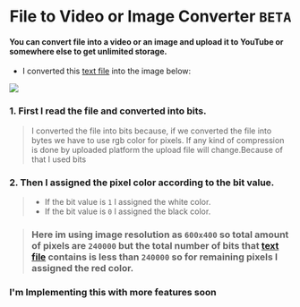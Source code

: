 # <h1 align="center">File to Video or Image Converter <code>BETA</code> </h1>

#### You can convert file into a video or an image and upload it to YouTube or somewhere else to get unlimited storage.

* I converted this [text file](https://github.com/heshanthenura/FileToVideo/blob/main/text.txt) into the image below:

<img src="https://user-images.githubusercontent.com/75155192/221347829-6fe3229d-8f56-4234-ac26-0beb0bcd8353.png">

### 1. First I read the file and converted into bits.
> I converted the file into bits because, if we converted the file into bytes we have to use rgb color for pixels. If any kind of compression is done by uploaded platform the upload file will change.Because of that I used bits

### 2. Then I assigned the pixel color according to the bit value.

> * If the bit value is ```1``` I assigned the white color.
> * If the bit value is ```0``` I assigned the black color.

> ###  Here im using image resolution as ```600x400``` so total amount of pixels are ```240000``` but the total number of bits that [text file](https://github.com/heshanthenura/FileToVideo/blob/main/text.txt) contains is less than ```240000``` so for remaining pixels I assigned the red color.


### I'm Implementing this with more features soon